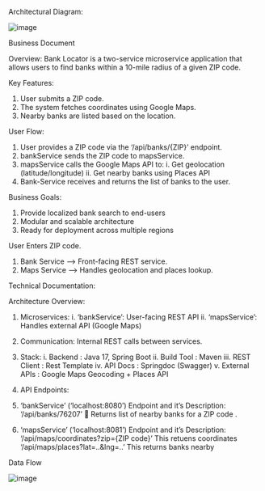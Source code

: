 Architectural Diagram:

 ![image](https://github.com/user-attachments/assets/a2fea8d1-4a3a-4bce-bd00-ba1b1f16daf1)


Business Document

Overview:
Bank Locator is a two-service microservice application that allows users to find banks within a 10-mile radius of a given ZIP code.

Key Features:
1.	User submits a ZIP code.
2.	 The system fetches coordinates using Google Maps.
3.	Nearby banks are listed based on the location.

User Flow:
1.	User provides a ZIP code via the ‘/api/banks/{ZIP}’ endpoint.
2.	bankService sends the ZIP code to mapsService.
3.	mapsService calls the Google Maps API to:
   i. Get geolocation (latitude/longitude)
   ii. Get nearby banks using Places API
4.	Bank-Service receives and returns the list of banks to the user.

Business Goals:
1.	Provide localized bank search to end-users
2.	Modular and scalable architecture
3.	Ready for deployment across multiple regions


User Enters ZIP code.
1. Bank Service --> Front-facing REST service.
2. Maps Service --> Handles geolocation and places lookup.









Technical Documentation:

Architecture Overview:

1. Microservices:
	i. ‘bankService’: User-facing REST API
ii. ‘mapsService’: Handles external API (Google Maps)

2.	Communication:
Internal REST calls between services.

3.	 Stack: 
i. Backend         : Java 17, Spring Boot 
ii. Build Tool      : Maven
iii. REST Client   : Rest Template
iv. API Docs        : Springdoc (Swagger)
v. External APIs : Google Maps Geocoding + Places API

4.	API Endpoints:

1.	‘bankService’ (‘localhost:8080’)
Endpoint and it’s Description:
 ‘/api/banks/76207’     Returns list of nearby banks for a ZIP code .

2.	‘mapsService’ (‘localhost:8081’)
 Endpoint  and it’s Description:
 ‘/api/maps/coordinates?zip={ZIP code}’ This retuens coordinates
 ‘/api/maps/places?lat=..&lng=..’  This returns banks nearby


Data Flow

 ![image](https://github.com/user-attachments/assets/14885bd7-6518-4447-b7a2-f1fa6fd1957c)

